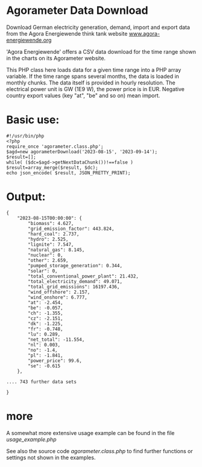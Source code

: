# Agorameter Data Download
Download German electricity generation, demand, import and export data from the Agora Energiewende think tank website www.agora-energiewende.org

'Agora Energiewende' offers a CSV data download for the time range shown in the charts on its Agorameter website.

This PHP class here loads data for a given time range into a PHP array variable. If the time range spans several months, the data is loaded in monthly chunks. The data itself is provided in hourly resolution.  The electrical power unit is GW (1E9 W), the power price is in EUR. Negative country export values (key "at", "be" and so on) mean import.

# Basic use:

```
#!/usr/bin/php
<?php
require_once 'agorameter.class.php';
$agd=new agorameterDownload('2023-08-15', '2023-09-14');
$result=[];
while( ($dc=$agd->getNextDataChunk())!==false ) $result=array_merge($result, $dc);
echo json_encode( $result, JSON_PRETTY_PRINT);
```

# Output:
```
{
    "2023-08-15T00:00:00": {
        "biomass": 4.627,
        "grid_emission_factor": 443.824,
        "hard_coal": 2.737,
        "hydro": 2.525,
        "lignite": 7.547,
        "natural_gas": 8.145,
        "nuclear": 0,
        "other": 2.659,
        "pumped_storage_generation": 0.344,
        "solar": 0,
        "total_conventional_power_plant": 21.432,
        "total_electricity_demand": 49.071,
        "total_grid_emissions": 16197.436,
        "wind_offshore": 2.157,
        "wind_onshore": 6.777,
        "at": -2.454,
        "be": -0.057,
        "ch": -1.355,
        "cz": -2.151,
        "dk": -1.225,
        "fr": -0.748,
        "lu": 0.289,
        "net_total": -11.554,
        "nl": 0.003,
        "no": -1.4,
        "pl": -1.841,
        "power_price": 99.6,
        "se": -0.615
    },
    
.... 743 further data sets

}
```

# more
A somewhat more extensive usage example can be found in the file *usage_example.php*

See also the source code *agorameter.class.php* to find further functions or settings not shown in the examples.

